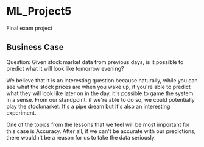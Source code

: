 # ML_Project5
 Final exam project


## Business Case

Question: Given stock market data from previous days, is it possible to predict what it will look like tomorrow evening?

We believe that it is an interesting question because naturally, while you can see what the stock prices are when you wake up, if you're able to predict what they will look like later on in the day, it's possible to game the system in a sense. From our standpoint, if we're able to do so, we could potentially play the stockmarket. It's a pipe dream but it's also an interesting experiment.

One of the topics from the lessons that we feel will be most important for this case is Accuracy. After all, if we can't be accurate with our predictions, there wouldn't be a reason for us to take the data seriously.
